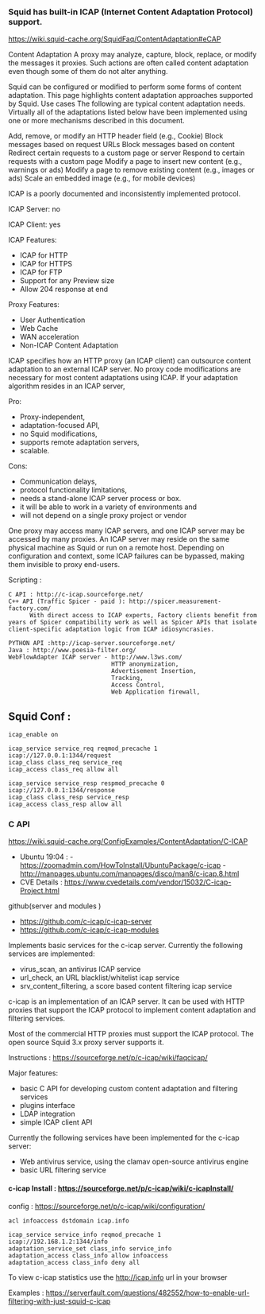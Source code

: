 ### Squid has built-in ICAP (Internet Content Adaptation Protocol)  support.

https://wiki.squid-cache.org/SquidFaq/ContentAdaptation#eCAP

Content Adaptation
A proxy may analyze, capture, block, replace, or modify the messages it proxies. Such actions are often called content adaptation even though some of them do not alter anything.

Squid can be configured or modified to perform some forms of content adaptation. This page highlights content adaptation approaches supported by Squid.
Use cases
The following are typical content adaptation needs. Virtually all of the adaptations listed below have been implemented using one or more mechanisms described in this document.

Add, remove, or modify an HTTP header field (e.g., Cookie)
Block messages based on request URLs
Block messages based on content
Redirect certain requests to a custom page or server
Respond to certain requests with a custom page
Modify a page to insert new content (e.g., warnings or ads)
Modify a page to remove existing content (e.g., images or ads)
Scale an embedded image (e.g., for mobile devices)


ICAP is a poorly documented and inconsistently implemented protocol.

ICAP Server: no

ICAP Client: yes

   ICAP Features:
   - ICAP for HTTP
   - ICAP for HTTPS
   - ICAP for FTP
   - Support for any Preview size
   - Allow 204 response at end

   Proxy Features:
   - User Authentication
   - Web Cache
   - WAN acceleration
   - Non-ICAP Content Adaptation
   
    

ICAP specifies how an HTTP proxy (an ICAP client) can outsource content adaptation to an external ICAP server.
No proxy code modifications are necessary for most content adaptations using ICAP.
If your adaptation algorithm resides in an ICAP server, 

Pro:
- Proxy-independent,
- adaptation-focused API, 
- no Squid modifications, 
- supports remote adaptation servers, 
- scalable. 

Cons: 
- Communication delays, 
- protocol functionality limitations, 
- needs a stand-alone ICAP server process or box.
- it will be able to work in a variety of environments and 
- will not depend on a single proxy project or vendor


One proxy may access many ICAP servers, and
one ICAP server may be accessed by many proxies. 
An ICAP server may reside on the same physical machine as Squid or run on a remote host. 
Depending on configuration and context, some ICAP failures can be bypassed, making them invisible to proxy end-users.


Scripting :
``` 
C API : http://c-icap.sourceforge.net/
C++ API (Traffic Spicer - paid ): http://spicer.measurement-factory.com/
      With direct access to ICAP experts, Factory clients benefit from years of Spicer compatibility work as well as Spicer APIs that isolate client-specific adaptation logic from ICAP idiosyncrasies.

PYTHON API :http://icap-server.sourceforge.net/
Java : http://www.poesia-filter.org/
WebFlowAdapter ICAP server - http://www.l3ws.com/
                             HTTP anonymization,
                             Advertisement Insertion,
                             Tracking,
                             Access Control,
                             Web Application firewall,

```



Squid Conf :
--------------
``` 
icap_enable on

icap_service service_req reqmod_precache 1 icap://127.0.0.1:1344/request
icap_class class_req service_req
icap_access class_req allow all

icap_service service_resp respmod_precache 0 icap://127.0.0.1:1344/response
icap_class class_resp service_resp
icap_access class_resp allow all
```





### C API 
https://wiki.squid-cache.org/ConfigExamples/ContentAdaptation/C-ICAP

- Ubuntu 19:04 :
                 - https://zoomadmin.com/HowToInstall/UbuntuPackage/c-icap
                 - http://manpages.ubuntu.com/manpages/disco/man8/c-icap.8.html
- CVE Details  : https://www.cvedetails.com/vendor/15032/C-icap-Project.html

github(server and modules )
- https://github.com/c-icap/c-icap-server
- https://github.com/c-icap/c-icap-modules

Implements basic services for the c-icap server. Currently the following
services are implemented:
  - virus_scan, an antivirus ICAP service
  - url_check, an URL blacklist/whitelist icap service
  - srv_content_filtering, a score based content filtering icap service

c-icap is an implementation of an ICAP server. It can be used with HTTP proxies that support the ICAP protocol to implement content adaptation and filtering services.

Most of the commercial HTTP proxies must support the ICAP protocol. The open source Squid 3.x proxy server supports it.

Instructions : https://sourceforge.net/p/c-icap/wiki/faqcicap/

Major features:

- basic C API for developing custom content adaptation and filtering services
- plugins interface
- LDAP integration
- simple ICAP client API

Currently the following services have been implemented for the c-icap server:
- Web antivirus service, using the clamav open-source antivirus engine
- basic URL filtering service

#### c-icap Install : https://sourceforge.net/p/c-icap/wiki/c-icapInstall/
config : https://sourceforge.net/p/c-icap/wiki/configuration/

```
acl infoaccess dstdomain icap.info

icap_service service_info reqmod_precache 1 icap://192.168.1.2:1344/info
adaptation_service_set class_info service_info
adaptation_access class_info allow infoaccess
adaptation_access class_info deny all
```
To view c-icap statistics use the http://icap.info url in your browser

Examples :
https://serverfault.com/questions/482552/how-to-enable-url-filtering-with-just-squid-c-icap
